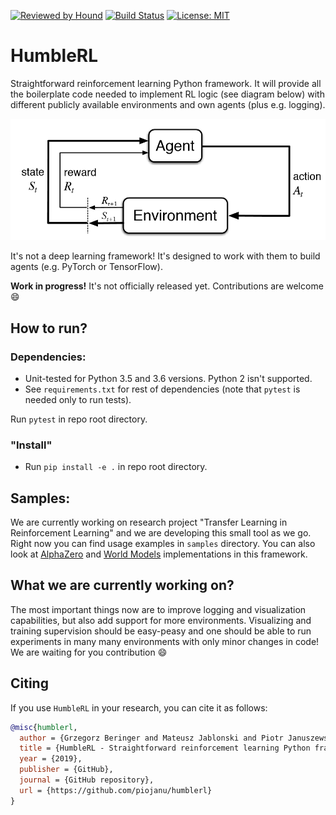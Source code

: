 [![Reviewed by Hound](https://img.shields.io/badge/Reviewed_by-Hound-8E64B0.svg)](https://houndci.com) [![Build Status](https://travis-ci.org/piojanu/humblerl.svg?branch=master)](https://travis-ci.org/piojanu/humblerl) [![License: MIT](https://img.shields.io/badge/License-MIT-yellow.svg)](https://opensource.org/licenses/MIT)

# HumbleRL
Straightforward reinforcement learning Python framework. It will provide all the boilerplate code needed to implement RL logic (see diagram below) with different publicly available environments and own agents (plus e.g. logging).

<p align="center"><img src ="misc/rl_diagram.png" /></p>

It's not a deep learning framework! It's designed to work with them to build agents (e.g. PyTorch or TensorFlow).

**Work in progress!** It's not officially released yet. Contributions are welcome :smile:

## How to run?
### Dependencies:
* Unit-tested for Python 3.5 and 3.6 versions. Python 2 isn't supported.
* See `requirements.txt` for rest of dependencies (note that `pytest` is needed only to run tests).

Run `pytest` in repo root directory.

### "Install"
* Run `pip install -e .` in repo root directory.

## Samples:
We are currently working on research project "Transfer Learning in Reinforcement Learning" and we are developing this small tool as we go. Right now you can find usage examples in `samples` directory. You can also look at [AlphaZero](https://github.com/piojanu/AlphaZero) and [World Models](https://github.com/piojanu/World-Models) implementations in this framework.

## What we are currently working on?
The most important things now are to improve logging and visualization capabilities, but also add support for more environments. Visualizing and training supervision should be easy-peasy and one should be able to run experiments in many many environments with only minor changes in code! We are waiting for you contribution :smile:

## Citing

If you use `HumbleRL` in your research, you can cite it as follows:
```bibtex
@misc{humblerl,
  author = {Grzegorz Beringer and Mateusz Jablonski and Piotr Januszewski},
  title = {HumbleRL - Straightforward reinforcement learning Python framework},
  year = {2019},
  publisher = {GitHub},
  journal = {GitHub repository},
  url = {https://github.com/piojanu/humblerl}
}
```
